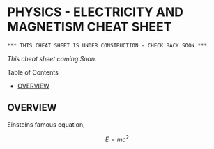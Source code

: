 # PHYSICS - ELECTRICITY AND MAGNETISM CHEAT SHEET

```txt
*** THIS CHEAT SHEET IS UNDER CONSTRUCTION - CHECK BACK SOON ***
```

_This cheat sheet coming Soon._

Table of Contents

* [OVERVIEW](https://github.com/JeffDeCola/my-cheat-sheets/blob/master/other/stem/science/physical-science/physics-cheat-sheet/electricity-and-magnetism.md#overview)

## OVERVIEW

Einsteins famous equation,

$$
E=mc^2
$$
